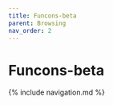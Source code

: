 ```yaml
---
title: Funcons-beta
parent: Browsing
nav_order: 2
---
```


# Funcons-beta

{% include navigation.md %}
  
[Sources]: https://github.com/plancomps/CBS-beta/tree/math/Funcons-beta
[Plain]:  ../docs/Funcons-beta/
[Pretty]: ../math/Funcons-beta/
